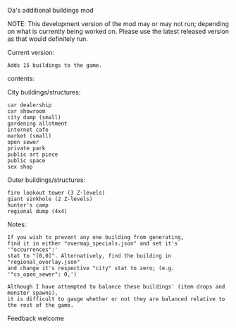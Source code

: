 Oa's additional buildings mod

NOTE: This development version of the mod may or may not run; depending on what is currently being worked on.
Please use the latest released version as that would definitely run.


Current version:

    Adds 15 buildings to the game.

contents:

City buildings/structures:
    
    car dealership
    car showroom
    city dump (small)
    gardening allotment
    internet cafe
    market (small)
    open sewer
    private park
    public art piece
    public space
    sex shop
		
Outer buildings/structures:
    
    fire lookout tower (3 Z-levels)
    giant sinkhole (2 Z-levels)
    hunter's camp
    regional dump (4x4)

Notes: 

    If you wish to prevent any one building from generating,
    find it in either "overmap_specials.json" and set it's '"occurrences":'
    stat to "[0,0]". Alternatively, find the building in "regional_overlay.json"
    and change it's respective "city" stat to zero; (e.g. '"cs_open_sewer": 0,')
		
    Although I have attempted to balance these buildings' (item drops and monster spawns),
    it is difficult to gauge whether or not they are balanced relative to the rest of the game.
		
Feedback welcome
